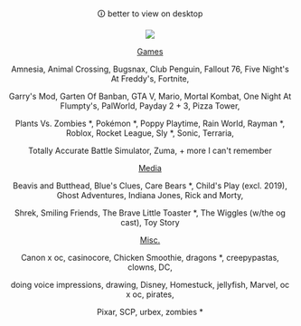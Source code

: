 <div align="center">

🛈 better to view on desktop

![](https://i.imgur.com/nuJZj8v.png)

<ins>Games</ins>

Amnesia, Animal Crossing, Bugsnax, Club Penguin, Fallout 76, Five Night's At Freddy's, Fortnite,

Garry's Mod, Garten Of Banban, GTA V, Mario, Mortal Kombat, One Night At Flumpty's, PalWorld, Payday 2 + 3, Pizza Tower,

Plants Vs. Zombies *, Pokémon *, Poppy Playtime, Rain World, Rayman *, Roblox, Rocket League, Sly *, Sonic, Terraria, 

Totally Accurate Battle Simulator, Zuma, + more I can't remember

<ins>Media</ins>

Beavis and Butthead, Blue's Clues, Care Bears *, Child's Play (excl. 2019), Ghost Adventures, Indiana Jones, Rick and Morty,

Shrek, Smiling Friends, The Brave Little Toaster *, The Wiggles (w/the og cast), Toy Story

<ins>Misc.</ins>

Canon x oc, casinocore, Chicken Smoothie, dragons *, creepypastas, clowns, DC,

doing voice impressions, drawing, Disney, Homestuck, jellyfish, Marvel, oc x oc, pirates,

Pixar, SCP, urbex, zombies *
